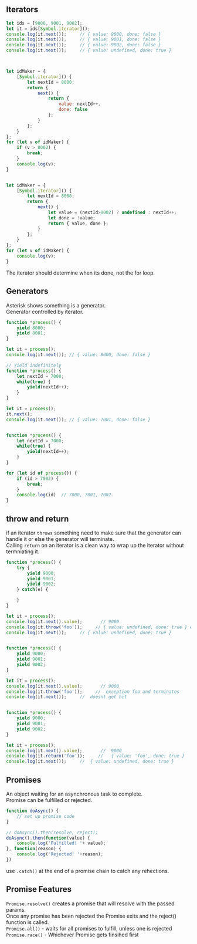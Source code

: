 ## Iterators
```javascript
let ids = [9000, 9001, 9002];
let it = ids[Symbol.iterator]();
console.log(it.next());     // { value: 9000, done: false }
console.log(it.next());     // { value: 9001, done: false }
console.log(it.next());     // { value: 9002, done: false }
console.log(it.next());     // { value: undefined, done: true } 



let idMaker = {
    [Symbol.iterator]() {
        let nextId = 8000;
        return {
            next() {
                return {
                    value: nextId++,
                    done: false
                };
            }
        };
    }
};  
for (let v of idMaker) {
    if (v > 8002) {
        break;
    }
    console.log(v);
}  


let idMaker = {
    [Symbol.iterator]() {
        let nextId = 8000;
        return {
            next() {
                let value = (nextId>8002) ? undefined : nextId++;
                let done = !value;
                return { value, done };
            }
        };
    }
};  
for (let v of idMaker) {
    console.log(v);
}
```

The iterator should determine when its done, not the for loop.  

## Generators
Asterisk shows something is a generator.  
Generator controlled by iterator. 
```javascript  
function *process() {
    yield 8000;
    yield 8001;
}

let it = process();
console.log(it.next()); // { value: 8000, done: false }

// Yield indefinitely   
function *process() {
    let nextId = 7000;
    while(true) {
        yield(nextId++);
    }
}

let it = process();
it.next();
console.log(it.next()); // { value: 7001, done: false }  


function *process() {
    let nextId = 7000;
    while(true) {
        yield(nextId++);
    }
}

for (let id of process()) {
    if (id > 7002) {
        break;
    }
    console.log(id)  // 7000, 7001, 7002
}   
```

## throw and return
if an iterator `throws` something need to make sure that the generator can handle it or else the generator will terminate.  
Calling `return` on an iterator is a clean way to wrap up the iterator without termniating it.  

```javascript
function *process() {
    try {
        yield 9000;
        yield 9001;
        yield 9002;
    } catch(e) {

    }
}

let it = process();
console.log(it.next().value);       // 9000
console.log(it.throw('foo'));     // { value: undefined, done: true } exception raised and generator completed
console.log(it.next());     // { value: undefined, done: true }


function *process() {
    yield 9000;
    yield 9001;
    yield 9002;
}

let it = process();
console.log(it.next().value);       // 9000
console.log(it.throw('foo'));     //  exception foo and terminates
console.log(it.next());     //  doesnt get hit


function *process() {
    yield 9000;
    yield 9001;
    yield 9002;
}

let it = process();
console.log(it.next().value);       //  9000
console.log(it.return('foo'));     //   { value: 'foo', done: true }
console.log(it.next());     //  { value: undefined, done: true }


```

## Promises  
An object waiting for an asynchronous task to complete.  
Promise can be fulfilled or rejected.  

```javascript
function doAsync() {
    // set up promise code
}

// doAsync().then(resolve, reject);
doAsync().then(function(value) {
    console.log('Fulfilled! '+ value);
}, function(reason) {
    console.log('Rejected! '+reason);
})
```

use `.catch()` at the end of a promise chain to catch any rehections.  

## Promise Features  

`Promise.resolve()` creates a promise that will resolve with the passed params.  
Once any promise has been rejected the Promise exits and the reject() function is called.  
`Promise.all()` - waits for all promises to fulfill, unless one is rejected  
`Promise.race()` - Whichever Promise gets finsihed first  

